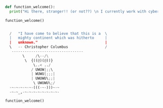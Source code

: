
```python
def function_welcome():
  print("Hi there, stranger!! (or not??) \n I currently work with cybersecutiry, nice to see you around! 😉 ")
  
function_welcome()
```

```python

  /   "I have come to believe that this is a  \
  |   mighty continent which was hitherto     |
  |   unknown."                               |
  \   -- Christopher Columbus                 /
   ---------------------------------
        \     /\--/\
         \  {((@)(@))}                                                                   
             \..< ../                                                                    
            / UWUW|;;\                                                                   
            | WUWU|;;;|                                                                  
            | UWUWU\;;|                                                                  
             \ UWUWU\;/                                                                  
  -~-~-~-~-~-(((-~-)))~-~                                                                
  -~-~_,-~-~-~-~-~-~-~-~-  

function_welcome()
```


<!--
**j4nedoe/j4nedoe** is a ✨ _special_ ✨ repository because its `README.md` (this file) appears on your GitHub profile.

Here are some ideas to get you started:

# Titulo

- 🔭 I’m currently working on ...
- 🌱 I’m currently learning ...
- 👯 I’m looking to collaborate on ...
- 🤔 I’m looking for help with ...
- 💬 Ask me about ...
- 📫 How to reach me: ...
- 😄 Pronouns: ...
- ⚡ Fun fact: ...
-->
